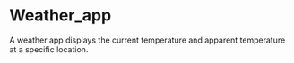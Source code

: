 # Weather_app

A weather app displays the current temperature and apparent temperature at a specific location.

